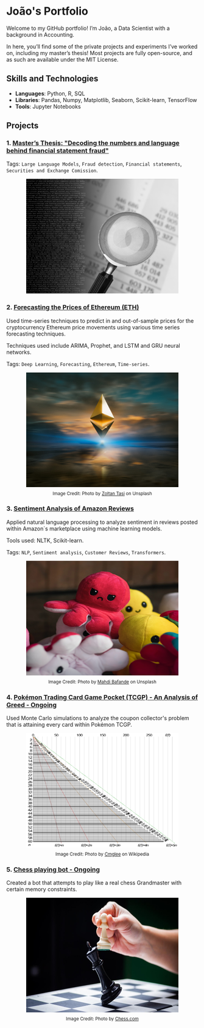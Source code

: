# João's Portfolio

Welcome to my GitHub portfolio! I’m João, a Data Scientist with a background in Accounting.

In here, you’ll find some of the private projects and experiments I’ve worked on, including my master’s thesis!
Most projects are fully open-source, and as such are available under the MIT License.

## Skills and Technologies
- **Languages**: Python, R, SQL
- **Libraries**: Pandas, Numpy, Matplotlib, Seaborn, Scikit-learn, TensorFlow
- **Tools**: Jupyter Notebooks

## Projects

### 1. [Master’s Thesis: "Decoding the numbers and language behind financial statement fraud"](https://github.com/JoaoBrasOliveira/portfolio/tree/main/masters_thesis)

Tags: `Large Language Models`, `Fraud detection`, `Financial statements`, `Securities and Exchange Comission`.

<div align="center">
  <a href="https://github.com/JoaoBrasOliveira/portfolio/tree/main/masters_thesis">
    <img src="images/Picture2.png" alt="Master’s Thesis" width="400" height="300" />
  </a>
</div>

### 2. [Forecasting the Prices of Ethereum (ETH)](https://github.com/JoaoBrasOliveira/portfolio/tree/main/ethereum_prices)
Used time-series techniques to predict in and out-of-sample prices for the cryptocurrency Ethereum price movements using various time series forecasting techniques.

Techniques used include ARIMA, Prophet, and LSTM and GRU neural networks.

Tags: `Deep Learning`, `Forecasting`, `Ethereum`, `Time-series`.

<div align="center">
  <a href="https://github.com/JoaoBrasOliveira/portfolio/tree/main/ethereum_prices">
    <img src="images/zoltan-tasi-uNXmhzcQjxg-unsplash.jpg" alt="Ethereum Price Prediction" width="400" height="300" />
  </a>
  <br>
  <sub>Image Credit: Photo by <a href="https://unsplash.com/pt-br/@zoltantasi">Zoltan Tasi</a> on Unsplash</a></sub>
</div>

### 3. [Sentiment Analysis of Amazon Reviews](https://github.com/JoaoBrasOliveira/portfolio/tree/main/sentiment_analysis)
Applied natural language processing to analyze sentiment in reviews posted within Amazon´s marketplace using machine learning models.

Tools used: NLTK, Scikit-learn.

Tags: `NLP`, `Sentiment analysis`, `Customer Reviews`, `Transformers`.

<div align="center">
  <a href="https://github.com/JoaoBrasOliveira/portfolio/tree/main/sentiment_analysis">
    <img src="images/mahdi-bafande-qgJ1rt7TeeY-unsplash.jpg" alt="Amazon Reviews Sentiment Analysis" width="400" height="300" />
  </a>
  <br>
  <sub>Image Credit: Photo by <a href="https://unsplash.com/@mahdibafande">Mahdi Bafande</a> on Unsplash</a></sub>
</div>

### 4. [Pokémon Trading Card Game Pocket (TCGP) - An Analysis of Greed - Ongoing](https://github.com/JoaoBrasOliveira/portfolio/tree/main/pokemontcgp_greed)
Used Monte Carlo simulations to analyze the coupon collector's problem that is attaining every card within Pokémon TCGP.

<div align="center">
  <a href="https://github.com/JoaoBrasOliveira/portfolio/tree/main/pokemontcgp_greed">
    <img src="images/Pokemon.png" alt="Pokémon Trading Card Game Pocket (TCGP)" width="400" height="300" />
  </a>
  <br>
  <sub>Image Credit: Photo by <a href="https://commons.wikimedia.org/wiki/User:Cmglee">Cmglee</a> on Wikipedia</a></sub>
</div>

### 5. [Chess playing bot - Ongoing](https://github.com/JoaoBrasOliveira/portfolio/tree/main/chessbot)
Created a bot that attempts to play like a real chess Grandmaster with certain memory constraints.

<div align="center">
  <a href="https://github.com/JoaoBrasOliveira/portfolio/tree/main/chessbot">
    <img src="images/chess.jpeg" alt="Chess playing bot" width="400" height="300" />
  </a>
  <br>
  <sub>Image Credit: Photo by <a href="https://www.chess.com/article/view/how-chess-games-can-end-8-ways-explained">Chess.com</a></a></sub>
</div>
